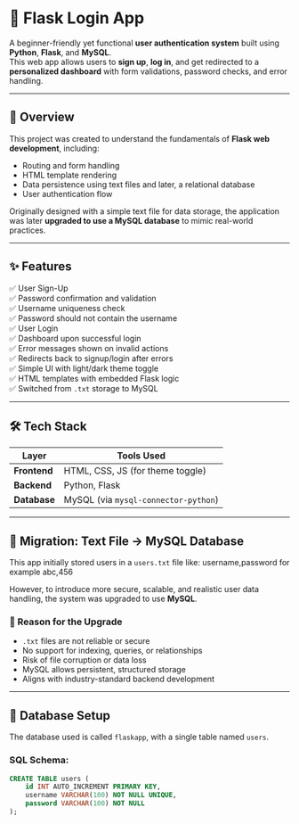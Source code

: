 # 🔐 Flask Login App

A beginner-friendly yet functional **user authentication system** built using **Python**, **Flask**, and **MySQL**.  
This web app allows users to **sign up**, **log in**, and get redirected to a **personalized dashboard** with form validations, password checks, and error handling.

---

## 🚀 Overview

This project was created to understand the fundamentals of **Flask web development**, including:
- Routing and form handling
- HTML template rendering
- Data persistence using text files and later, a relational database
- User authentication flow

Originally designed with a simple text file for data storage, the application was later **upgraded to use a MySQL database** to mimic real-world practices.

---

## ✨ Features

✅ User Sign-Up  
✅ Password confirmation and validation  
✅ Username uniqueness check  
✅ Password should not contain the username  
✅ User Login  
✅ Dashboard upon successful login  
✅ Error messages shown on invalid actions  
✅ Redirects back to signup/login after errors  
✅ Simple UI with light/dark theme toggle  
✅ HTML templates with embedded Flask logic  
✅ Switched from `.txt` storage to MySQL  

---

## 🛠 Tech Stack

| Layer        | Tools Used                      |
|--------------|---------------------------------|
| **Frontend** | HTML, CSS, JS (for theme toggle)|
| **Backend**  | Python, Flask                   |
| **Database** | MySQL (via `mysql-connector-python`)|

---

## 🔄 Migration: Text File → MySQL Database

This app initially stored users in a `users.txt` file like: username,password for example abc,456


However, to introduce more secure, scalable, and realistic user data handling, the system was upgraded to use **MySQL**.

### 🧾 Reason for the Upgrade

- `.txt` files are not reliable or secure  
- No support for indexing, queries, or relationships  
- Risk of file corruption or data loss  
- MySQL allows persistent, structured storage  
- Aligns with industry-standard backend development  

---

## 🧰 Database Setup

The database used is called `flaskapp`, with a single table named `users`.

### SQL Schema:

```sql
CREATE TABLE users (
    id INT AUTO_INCREMENT PRIMARY KEY,
    username VARCHAR(100) NOT NULL UNIQUE,
    password VARCHAR(100) NOT NULL
);


